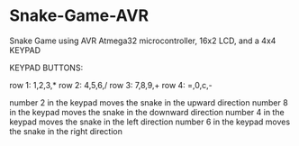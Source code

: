 # Snake-Game-AVR
Snake Game using AVR Atmega32 microcontroller, 16x2 LCD, and a 4x4 KEYPAD

KEYPAD BUTTONS:

row 1: 1,2,3,*
row 2: 4,5,6,/
row 3: 7,8,9,+
row 4: =,0,c,-



number 2 in the keypad moves the snake in the upward direction
number 8 in the keypad moves the snake in the downward direction
number 4 in the keypad moves the snake in the left direction
number 6 in the keypad moves the snake in the right direction
